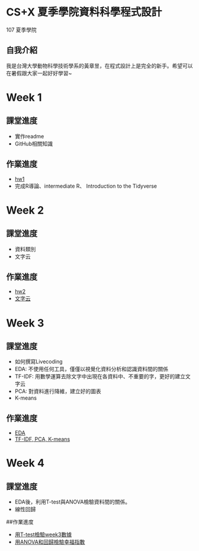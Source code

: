 # CS+X 夏季學院資料科學程式設計
 107 夏季學院

## 自我介紹
 我是台灣大學動物科學技術學系的黃章昱，在程式設計上是完全的新手。希望可以在暑假跟大家一起好好學習~

# Week 1
## 課堂進度
* 實作readme
* GitHub相關知識

## 作業進度
   - [hw1](https://jack2012aa.github.io/CSX-R-project/week1/hw1.html)
   - 完成R導論、intermediate R、 Introduction to the Tidyverse

# Week 2
## 課堂進度
* 資料類別
* 文字云

## 作業進度
   - [hw2](https://jack2012aa.github.io/CSX-R-project/week2/hw2.html)
   - [文字云](https://jack2012aa.github.io/CSX-R-project/week2/文字云.html)

# Week 3
## 課堂進度
* 如何撰寫Livecoding
* EDA: 不使用任何工具，僅僅以視覺化資料分析和認識資料間的關係
* TF-IDF: 用數學運算去除文字中出現在各資料中、不重要的字，更好的建立文字云
* PCA: 對資料進行降維，建立好的圖表
* K-means

## 作業進度
  - [EDA](https://jack2012aa.github.io/CSX-R-project/week3/Live_coding)
  - [TF-IDF, PCA, K-means](https://jack2012aa.github.io/CSX-R-project/week3/TF-IDF,_PCA,_K-means)

# Week 4
## 課堂進度
* EDA後，利用T-test與ANOVA檢驗資料間的關係。
* 線性回歸

##作業進度
  - [用T-test檢驗week3數據](https://jack2012aa.github.io/CSX-R-project/week4/t-test)
  - [用ANOVA和回歸檢驗幸福指數](https://jack2012aa.github.io/CSX-R-project/week4/WHR)